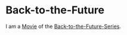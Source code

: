 # Back-to-the-Future

I am a [Movie](200300000.md) of the [Back-to-the-Future-Series](200040005.md).